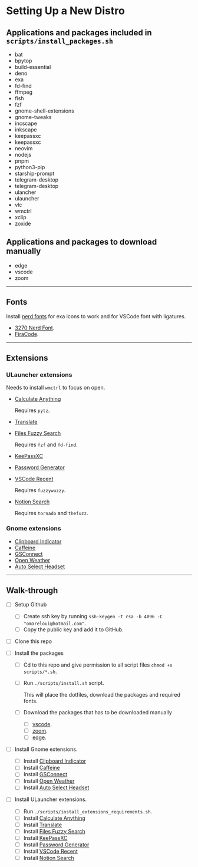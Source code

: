 # Setting Up a New Distro

## Applications and packages included in `scripts/install_packages.sh`

- bat
- bpytop
- build-essential
- deno
- exa
- fd-find
- ffmpeg
- fish
- fzf
- gnome-shell-extensions
- gnome-tweaks
- incscape
- inkscape
- keepassxc
- keepassxc
- neovim
- nodejs
- pnpm
- python3-pip
- starship-prompt
- telegram-desktop
- telegram-desktop
- ulancher
- ulauncher
- vlc
- wmctrl
- xclip
- zoxide

## Applications and packages to download manually

- edge
- vscode
- zoom

---

## Fonts

Install [nerd fonts](https://www.nerdfonts.com/) for exa icons to work and for VSCode font with ligatures.

- [3270 Nerd Font](https://github.com/ryanoasis/nerd-fonts/releases/download/v2.2.2/3270.zip).
- [FiraCode](https://github.com/ryanoasis/nerd-fonts/releases/download/v2.2.2/FiraCode.zip).

---

## Extensions

### ULauncher extensions

Needs to install `wmctrl` to focus on open.

- [Calculate Anything](https://github.com/tchar/ulauncher-albert-calculate-anything)

  Requires `pytz`.

- [Translate](https://github.com/manahter/ulauncher-translate)
- [Files Fuzzy Search](<https://github.com/hillaryychan/ulauncher-fzf>)

  Requires `fzf` and `fd-find`.

- [KeePassXC](https://github.com/pbkhrv/ulauncher-keepassxc)
- [Password Generator](https://github.com/rkarami/ulauncher-password-generator)
- [VSCode Recent](https://github.com/plibither8/ulauncher-vscode-recent)

  Requires `fuzzywuzzy`.

- [Notion Search](https://github.com/hakonmh/ulauncher-notion-search)

  Requires `tornado` and `thefuzz`.

### Gnome extensions

- [Clipboard Indicator](https://extensions.gnome.org/extension/779/clipboard-indicator/)
- [Caffeine](https://extensions.gnome.org/extension/517/caffeine/)
- [GSConnect](https://extensions.gnome.org/extension/1319/gsconnect/)
- [Open Weather](https://extensions.gnome.org/extension/750/openweather/)
- [Auto Select Headset](https://extensions.gnome.org/extension/3928/auto-select-headset/)

---

## Walk-through

- [ ] Setup Github
  - [ ] Create ssh key by running `ssh-keygen -t rsa -b 4096 -C "omareloui@hotmail.com"`.
  - [ ] Copy the public key and add it to GitHub.

- [ ] Clone this repo

- [ ] Install the packages
  - [ ] Cd to this repo and give permission to all script files `chmod +x scripts/*.sh`.
  - [ ] Run `./scripts/install.sh` script.

    This will place the dotfiles, download the packages and required fonts.

  - [ ] Download the packages that has to be downloaded manually
    - [ ] [vscode](https://code.visualstudio.com/download).
    - [ ] [zoom](https://zoom.us/download?os=linux).
    - [ ] [edge](https://www.microsoft.com/en-us/edge/download?form=MA13FJ).

- [ ] Install Gnome extensions.
  - [ ] Install [Clipboard Indicator](https://extensions.gnome.org/extension/779/clipboard-indicator/)
  - [ ] Install [Caffeine](https://extensions.gnome.org/extension/517/caffeine/)
  - [ ] Install [GSConnect](https://extensions.gnome.org/extension/1319/gsconnect/)
  - [ ] Install [Open Weather](https://extensions.gnome.org/extension/750/openweather/)
  - [ ] Install [Auto Select Headset](https://extensions.gnome.org/extension/3928/auto-select-headset/)

- [ ] Install ULauncher extensions.
  - [ ] Run `./scripts/install_extensions_requirements.sh`.
  - [ ] Install [Calculate Anything](https://github.com/tchar/ulauncher-albert-calculate-anything)
  - [ ] Install [Translate](https://github.com/manahter/ulauncher-translate)
  - [ ] Install [Files Fuzzy Search](<https://github.com/hillaryychan/ulauncher-fzf>)
  - [ ] Install [KeePassXC](https://github.com/pbkhrv/ulauncher-keepassxc)
  - [ ] Install [Password Generator](https://github.com/rkarami/ulauncher-password-generator)
  - [ ] Install [VSCode Recent](https://github.com/plibither8/ulauncher-vscode-recent)
  - [ ] Install [Notion Search](https://github.com/hakonmh/ulauncher-notion-search)
